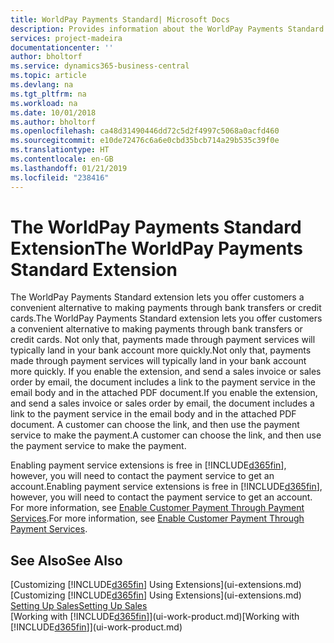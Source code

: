 ```yaml
---
title: WorldPay Payments Standard| Microsoft Docs
description: Provides information about the WorldPay Payments Standard extension
services: project-madeira
documentationcenter: ''
author: bholtorf
ms.service: dynamics365-business-central
ms.topic: article
ms.devlang: na
ms.tgt_pltfrm: na
ms.workload: na
ms.date: 10/01/2018
ms.author: bholtorf
ms.openlocfilehash: ca48d31490446dd72c5d2f4997c5068a0acfd460
ms.sourcegitcommit: e10de72476c6a6e0cbd35bcb714a29b535c39f0e
ms.translationtype: HT
ms.contentlocale: en-GB
ms.lasthandoff: 01/21/2019
ms.locfileid: "238416"
---
```

# <a name="the-worldpay-payments-standard-extension"></a><span data-ttu-id="849cc-103">The WorldPay Payments Standard Extension</span><span class="sxs-lookup"><span data-stu-id="849cc-103">The WorldPay Payments Standard Extension</span></span>
<span data-ttu-id="849cc-104">The WorldPay Payments Standard extension lets you offer customers a convenient alternative to making payments through bank transfers or credit cards.</span><span class="sxs-lookup"><span data-stu-id="849cc-104">The WorldPay Payments Standard extension lets you offer customers a convenient alternative to making payments through bank transfers or credit cards.</span></span> <span data-ttu-id="849cc-105">Not only that, payments made through payment services will typically land in your bank account more quickly.</span><span class="sxs-lookup"><span data-stu-id="849cc-105">Not only that, payments made through payment services will typically land in your bank account more quickly.</span></span>
<span data-ttu-id="849cc-106">If you enable the extension, and send a sales invoice or sales order by email, the document includes a link to the payment service in the email body and in the attached PDF document.</span><span class="sxs-lookup"><span data-stu-id="849cc-106">If you enable the extension, and send a sales invoice or sales order by email, the document includes a link to the payment service in the email body and in the attached PDF document.</span></span> <span data-ttu-id="849cc-107">A customer can choose the link, and then use the payment service to make the payment.</span><span class="sxs-lookup"><span data-stu-id="849cc-107">A customer can choose the link, and then use the payment service to make the payment.</span></span>

<span data-ttu-id="849cc-108">Enabling payment service extensions is free in [!INCLUDE[d365fin](includes/d365fin_md.md)], however, you will need to contact the payment service to get an account.</span><span class="sxs-lookup"><span data-stu-id="849cc-108">Enabling payment service extensions is free in [!INCLUDE[d365fin](includes/d365fin_md.md)], however, you will need to contact the payment service to get an account.</span></span> <span data-ttu-id="849cc-109">For more information, see [Enable Customer Payment Through Payment Services](sales-how-enable-payment-service-extensions.md).</span><span class="sxs-lookup"><span data-stu-id="849cc-109">For more information, see [Enable Customer Payment Through Payment Services](sales-how-enable-payment-service-extensions.md).</span></span>

## <a name="see-also"></a><span data-ttu-id="849cc-110">See Also</span><span class="sxs-lookup"><span data-stu-id="849cc-110">See Also</span></span>
<span data-ttu-id="849cc-111">[Customizing [!INCLUDE[d365fin](includes/d365fin_md.md)] Using Extensions](ui-extensions.md)</span><span class="sxs-lookup"><span data-stu-id="849cc-111">[Customizing [!INCLUDE[d365fin](includes/d365fin_md.md)] Using Extensions](ui-extensions.md)</span></span>  
[<span data-ttu-id="849cc-112">Setting Up Sales</span><span class="sxs-lookup"><span data-stu-id="849cc-112">Setting Up Sales</span></span>](sales-setup-sales.md)  
<span data-ttu-id="849cc-113">[Working with [!INCLUDE[d365fin](includes/d365fin_md.md)]](ui-work-product.md)</span><span class="sxs-lookup"><span data-stu-id="849cc-113">[Working with [!INCLUDE[d365fin](includes/d365fin_md.md)]](ui-work-product.md)</span></span>
